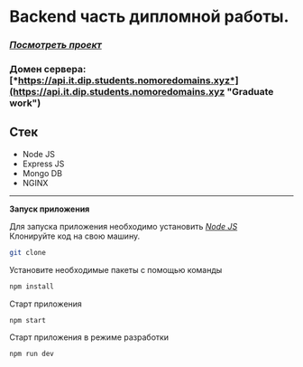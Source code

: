 # Backend часть дипломной работы.


### [*Посмотреть проект*](https://it.dip.students.nomoredomains.xyz "Graduate work")
### Домен сервера: [*https://api.it.dip.students.nomoredomains.xyz*](https://api.it.dip.students.nomoredomains.xyz "Graduate work")

## Стек

* Node JS
* Express JS
* Mongo DB
* NGINX


***

**Запуск приложения**

Для запуска приложения необходимо установить [*Node JS*](https://nodejs.org)  
Клонируйте код на свою машину. 
```sh
git clone
```

Установите необходимые пакеты с помощью команды
```sh
npm install
```

Старт приложения 
```sh
npm start
```

Старт приложения в режиме разработки
```sh
npm run dev
```

